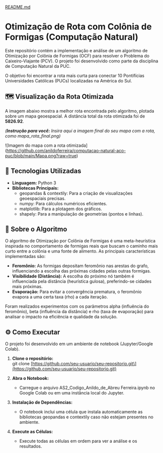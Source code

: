 [README.md](https://github.com/user-attachments/files/22413008/README.md)
# **Otimização de Rota com Colônia de Formigas (Computação Natural)**

Este repositório contém a implementação e análise de um algoritmo de Otimização por Colônia de Formigas (OCF) para resolver o Problema do Caixeiro-Viajante (PCV). O projeto foi desenvolvido como parte da disciplina de Computação Natural da PUC.

O objetivo foi encontrar a rota mais curta para conectar 10 Pontifícias Universidades Católicas (PUCs) localizadas na América do Sul.

## **🗺️ Visualização da Rota Otimizada**

A imagem abaixo mostra a melhor rota encontrada pelo algoritmo, plotada sobre um mapa geoespacial. A distância total da rota otimizada foi de **5826.92**.

*(**Instrução para você:** Insira aqui a imagem final do seu mapa com a rota, como mapa\_rota\_final.png)*

\!\[Imagem do mapa com a rota otimizada\](https://github.com/anildoferreira/computacao-natural-aco-puc/blob/main/Mapa.png?raw=true)

## **🚀 Tecnologias Utilizadas**

* **Linguagem:** Python 3  
* **Bibliotecas Principais:**  
  * geopandas & contextily: Para a criação de visualizações geoespaciais precisas.  
  * numpy: Para cálculos numéricos eficientes.  
  * matplotlib: Para a plotagem dos gráficos.  
  * shapely: Para a manipulação de geometrias (pontos e linhas).

## **🔬 Sobre o Algoritmo**

O algoritmo de Otimização por Colônia de Formigas é uma meta-heurística inspirada no comportamento de formigas reais que buscam o caminho mais curto entre a colônia e uma fonte de alimento. As principais características implementadas são:

* **Feromônio:** As formigas depositam feromônio nas arestas do grafo, influenciando a escolha das próximas cidades pelas outras formigas.  
* **Visibilidade (Distância):** A escolha do próximo nó também é influenciada pela distância (heurística gulosa), preferindo-se cidades mais próximas.  
* **Evaporação:** Para evitar a convergência prematura, o feromônio evapora a uma certa taxa (rho) a cada iteração.

Foram realizados experimentos com os parâmetros alpha (influência do feromônio), beta (influência da distância) e rho (taxa de evaporação) para analisar o impacto na eficiência e qualidade da solução.

## **⚙️ Como Executar**

O projeto foi desenvolvido em um ambiente de notebook (Jupyter/Google Colab).

1. **Clone o repositório:**  
   git clone \[https://github.com/seu-usuario/seu-repositorio.git\](https://github.com/seu-usuario/seu-repositorio.git)

2. **Abra o Notebook:**  
   * Carregue o arquivo AS2\_Codigo\_Anildo\_de\_Abreu Ferreira.ipynb no Google Colab ou em uma instância local do Jupyter.  
3. **Instalação de Dependências:**  
   * O notebook inclui uma célula que instala automaticamente as bibliotecas geopandas e contextily caso não estejam presentes no ambiente.  
4. **Execute as Células:**  
   * Execute todas as células em ordem para ver a análise e os resultados.
